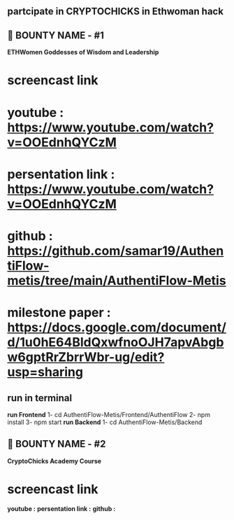 ## partcipate in CRYPTOCHICKS in Ethwoman hack 

## 🚀 BOUNTY NAME - #1

**ETHWomen Goddesses of Wisdom and Leadership**

# screencast link 
# youtube : https://www.youtube.com/watch?v=OOEdnhQYCzM
# persentation link : https://www.youtube.com/watch?v=OOEdnhQYCzM
# github : https://github.com/samar19/AuthentiFlow-metis/tree/main/AuthentiFlow-Metis
# milestone paper  : https://docs.google.com/document/d/1u0hE64BldQxwfnoOJH7apvAbgbw6gptRrZbrrWbr-ug/edit?usp=sharing


## run in terminal 
**run Frontend**
1- cd AuthentiFlow-Metis/Frontend/AuthentiFlow
2- npm install
3- npm start
**run Backend**
1- cd AuthentiFlow-Metis/Backend



## 🚀 BOUNTY NAME - #2

**CryptoChicks Academy Course**

# screencast link 
 **youtube :** 
**persentation link :**
**github :** 




